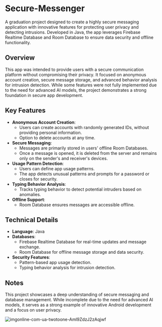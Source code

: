 ﻿# Secure-Messenger

A graduation project designed to create a highly secure messaging application with innovative features for protecting user privacy and detecting intrusions. Developed in Java, the app leverages Firebase Realtime Database and Room Database to ensure data security and offline functionality.

## Overview
This app was intended to provide users with a secure communication platform without compromising their privacy. It focused on anonymous account creation, secure message storage, and advanced behavior analysis for intrusion detection. While some features were not fully implemented due to the need for advanced AI models, the project demonstrates a strong foundation in secure app development.

## Key Features
- **Anonymous Account Creation**:
  - Users can create accounts with randomly generated IDs, without providing personal information.
  - Option to delete accounts at any time.
- **Secure Messaging**:
  - Messages are primarily stored in users' offline Room Databases.
  - Once a message is opened, it is deleted from the server and remains only on the sender's and receiver's devices.
- **Usage Pattern Detection**:
  - Users can define app usage patterns.
  - The app detects unusual patterns and prompts for a password or closes for security.
- **Typing Behavior Analysis**:
  - Tracks typing behavior to detect potential intruders based on anomalies.
- **Offline Support**:
  - Room Database ensures messages are accessible offline.

## Technical Details
- **Language**: Java
- **Databases**:
  - Firebase Realtime Database for real-time updates and message exchange.
  - Room Database for offline message storage and data security.
- **Security Features**:
  - Pattern-based app usage detection.
  - Typing behavior analysis for intrusion detection.

## Notes
This project showcases a deep understanding of secure messaging and database management. While incomplete due to the need for advanced AI models, it serves as a strong example of innovative Android development and a focus on user privacy.



![imgonline-com-ua-twotoone-Aml9ZdzJ2zAqjwf](https://user-images.githubusercontent.com/128988435/227807964-24433471-c30d-4219-85ce-17a921eda0b4.jpg)
